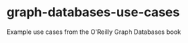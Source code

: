 graph-databases-use-cases
=========================

Example use cases from the O'Reilly Graph Databases book